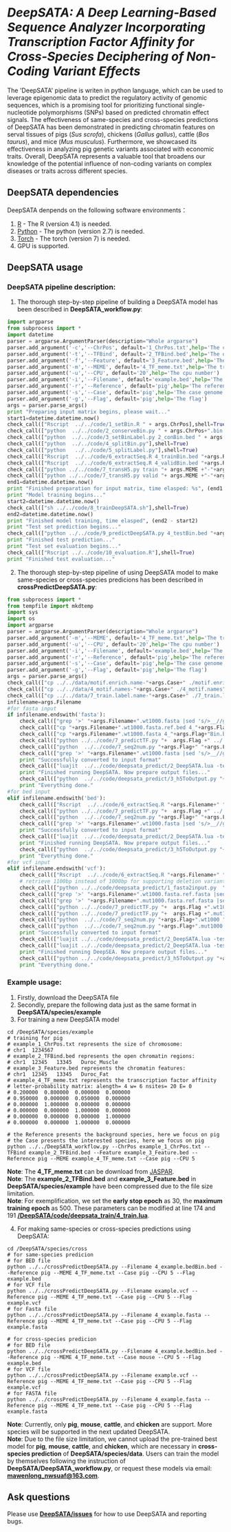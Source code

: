 # ___DeepSATA: A Deep Learning-Based Sequence Analyzer Incorporating Transcription Factor Affinity for Cross-Species Deciphering of Non-Coding Variant Effects___ <br>
The 'DeepSATA' pipeline is writen in python language, which can be used to leverage epigenomic data to predict the regulatory activity of genomic sequences, which is a promising tool for prioritizing functional single-nucleotide polymorphisms (SNPs) based on predicted chromatin effect signals. The effectiveness of same-species and cross-species predictions of DeepSATA has been demonstrated in predicting chromatin features on serval tissues of pigs (_Sus scrofa_), chickens (_Gallus gallus_), cattle (_Bos taurus_), and mice (_Mus musculus_). Furthermore, we showcased its effectiveness in analyzing pig genetic variants associated with economic traits. Overall, DeepSATA represents a valuable tool that broadens our knowledge of the potential influence of non-coding variants on complex diseases or traits across different species.
<br>
## DeepSATA dependencies <br>
DeepSATA denpends on the following software environments：<br>
1. [R](https://www.r-project.org) - The R (version 4.1) is needed. <br>
2. [Python](https://www.python.org) - The python (version 2.7) is needed. <br>
3. [Torch](http://torch.ch) - The torch (version 7) is needed. <br>
4. GPU is supported. <br>
## DeepSATA usage <br>
### DeepSATA pipeline description: <br>
1. The thorough step-by-step pipeline of building a DeepSATA model has been described in **DeepSATA_workflow.py**:
```python
import argparse
from subprocess import *
import datetime
parser = argparse.ArgumentParser(description="Whole argparse")
parser.add_argument('-c','--ChrPos', default='1_ChrPos.txt',help='The chromosome position file')
parser.add_argument('-t','--TFBind', default='2_TFBind.bed',help='The open chromatin region file')
parser.add_argument('-f','--Feature', default='3_Feature.bed',help='The chromatin feature file')
parser.add_argument('-m','--MEME', default='4_TF_meme.txt',help='The transcriptional factor affinity file')
parser.add_argument('-u','--CPU', default='20',help='The cpu number')
parser.add_argument('-i','--Filename', default='example.bed',help='The input filename')
parser.add_argument('-r','--Reference', default='pig',help='The reference genome')
parser.add_argument('-s','--Case', default='pig',help='The case genome')
parser.add_argument('-g','--Flag', default='pig',help='The flag')
args = parser.parse_args()
print "Preparing input matrix begins, please wait..."
start1=datetime.datetime.now()
check_call(["Rscript  ../../code/1_setBin.R " + args.ChrPos],shell=True)
check_call(["python  ../../code/2_conserveBin.py " + args.ChrPos+".bin.bed " + args.TFBind],shell=True)
check_call(["python  ../../code/3_setBinLabel.py 2_conBin.bed " + args.Feature],shell=True)
check_call(["python  ../../code/4_splitBin.py"],shell=True)
check_call(["python   ../../code/5_splitLabel.py"],shell=True)
check_call(["Rscript  ../../code/6_extractSeq.R 4_trainBin.bed "+args.Reference],shell=True)
check_call(["Rscript  ../../code/6_extractSeq.R 4_validBin.bed "+args.Reference],shell=True)
check_call(["python ../../code/7_transH5.py train "+ args.MEME +"-"+args.Case + " " + args.CPU],shell=True)
check_call(["python ../../code/7_transH5.py valid "+ args.MEME +"-"+args.Case+ " " + args.CPU],shell=True)
end1=datetime.datetime.now()    
print "Finished preparation for input matrix, time elasped: %s", (end1 - start1)
print "Model training begins..."
start2=datetime.datetime.now()
check_call(["sh ../../code/8_trainDeepSATA.sh"],shell=True)
end2=datetime.datetime.now()    
print "Finished model training, time elasped", (end2 - start2)
print "Test set prediction begins..."
check_call(["python ../../code/9_predictDeepSATA.py 4_testBin.bed "+args.Reference+" test "+ args.MEME + "-" + args.Case + " " + args.CPU],shell=True)
print "Finished test prediction..."
print "Test set evaluation begins..."
check_call(["Rscript ../../code/10_evaluation.R"],shell=True)
print "Finished test evaluation..."

```
2. The thorough step-by-step pipeline of using DeepSATA model to make same-species or cross-species predicions has been described in **crossPredictDeepSATA.py**:
```python
from subprocess import *
from tempfile import mkdtemp
import sys
import os 
import argparse
parser = argparse.ArgumentParser(description="Whole argparse")
parser.add_argument('-m','--MEME', default='4_TF_meme.txt',help='The transcriptional factor affinity file')
parser.add_argument('-u','--CPU', default='20',help='The cpu number')
parser.add_argument('-i','--Filename', default='example.bed',help='The input filename')
parser.add_argument('-r','--Reference', default='pig',help='The reference genome')
parser.add_argument('-s','--Case', default='pig',help='The case genome')
parser.add_argument('-g','--Flag', default='pig',help='The flag')
args = parser.parse_args()
check_call(["cp ../../data/motif.enrich.name-"+args.Case+" ./motif.enrich.name"],shell=True)  
check_call(["cp ../../data/4_motif.names-"+args.Case+" ./4_motif.names"],shell=True)  
check_call(["cp ../../data/7_train.label.name-"+args.Case+" ./7_train.label.name"],shell=True) 
infilename=args.Filename
#for fasta input 
if infilename.endswith('fasta'):    
    check_call(["grep '>' "+args.Filename+".wt1000.fasta |sed 's/>__//g'|sed 's/_/\t/g' > "+args.Filename+".wt1000.fasta.ref.bed"],shell=True)  
    check_call(["cp "+args.Filename+".wt1000.fasta.ref.bed 4_"+args.Flag+"Bin.bed"],shell=True)   
    check_call(["cp "+args.Filename+".wt1000.fasta 4_"+args.Flag+"Bin.bed.wt1000.fasta"],shell=True)   
    check_call(["python ../../code/7_predictTF.py "+  args.Flag +" ../../data/" + args.MEME+"-"+args.Case + " "+ args.CPU],shell=True)
    check_call(["python  ../../code/7_seq2num.py "+args.Flag+" "+args.Filename+".wt1000.fasta" + " ../../data/" + args.MEME+"-"+args.Case],shell=True)
    check_call(["grep '>' "+args.Filename+".wt1000.fasta |sed 's/>__//g'|sed 's/_/\t/g' > "+args.Filename+".wt1000.fasta.ref.bed"],shell=True)
    print "Successfully converted to input format"    
    check_call(["luajit  ../../code/deepsata_predict/2_DeepSATA.lua -test_file_h5 7_"+args.Flag+".fasta.ref.h5"+" -threads 10 -type 'cuda' -netPath ../../data/bestmodel.net"+"-"+args.Case],shell=True)
    print "Finished running DeepSATA. Now prepare output files..."
    check_call(["python  ../../code/deepsata_predict/3_h5ToOutput.py "+args.Filename+" 7_"+args.Flag+".fasta.ref.h5.pred.h5"],shell=True)
    print "Everything done."
#for bed input 
elif infilename.endswith('bed'):    
    check_call(["Rscript  ../../code/6_extractSeq.R "+args.Filename+" "+args.Reference],shell=True)
    check_call(["python ../../code/7_predictTF.py "+  args.Flag +" ../../data/" + args.MEME+"-"+args.Case + " "+ args.CPU],shell=True)
    check_call(["python  ../../code/7_seq2num.py "+args.Flag+" "+args.Filename+".wt1000.fasta" + " ../../data/" + args.MEME+"-"+args.Case],shell=True)
    check_call(["grep '>' "+args.Filename+".wt1000.fasta |sed 's/>__//g'|sed 's/_/\t/g' > "+args.Filename+".wt1000.fasta.ref.bed"],shell=True)
    print "Successfully converted to input format"    
    check_call(["luajit  ../../code/deepsata_predict/2_DeepSATA.lua -test_file_h5 7_"+args.Flag+".fasta.ref.h5"+" -threads 10 -type 'cuda' -netPath ../../data/bestmodel.net"+"-"+args.Case],shell=True)
    print "Finished running DeepSATA. Now prepare output files..."
    check_call(["python  ../../code/deepsata_predict/3_h5ToOutput.py "+args.Filename+" 7_"+args.Flag+".fasta.ref.h5.pred.h5"],shell=True)
    print "Everything done."
#for vcf input 
elif infilename.endswith('vcf'):
    check_call(["Rscript  ../../code/6_extractSeq.R "+args.Filename+" "+args.Reference],shell=True)        
    # retrieve 1100bp instead of 1000bp for supporting deletion variants (<100bp) 
    check_call(["python ../../code/deepsata_predict/1_fasta2input.py  "+args.Filename+".wt1000.fasta 1000"],shell=True) 
    check_call(["grep '>' "+args.Filename+".wt1000.fasta.ref.fasta |sed 's/>__//g'|sed 's/_/\t/g' > "+args.Filename+".wt1000.fasta.ref.bed"],shell=True)
    check_call(["grep '>' "+args.Filename+".mut1000.fasta.ref.fasta |sed 's/>__//g'|sed 's/_/\t/g' > "+args.Filename+".mut1000.fasta.ref.bed"],shell=True)
    check_call(["python ../../code/7_predictTF.py "+  args.Flag +".wt1000 ../../data/" + args.MEME+"-"+args.Case + " "+ args.CPU],shell=True)
    check_call(["python ../../code/7_predictTF.py "+  args.Flag +".mut1000 ../../data/" + args.MEME+"-"+args.Case + " "+ args.CPU],shell=True)
    check_call(["python  ../../code/7_seq2num.py "+args.Flag+".wt1000 "+args.Filename+".wt1000.fasta.ref.fasta" + " ../../data/" + args.MEME+"-"+args.Case],shell=True) 
    check_call(["python  ../../code/7_seq2num.py "+args.Flag+".mut1000 "+args.Filename+".mut1000.fasta.ref.fasta" + " ../../data/" + args.MEME+"-"+args.Case],shell=True)
    print "Successfully converted to input format"
    check_call(["luajit ../../code/deepsata_predict/2_DeepSATA.lua -test_file_h5 7_"+args.Filename+".wt1000.fasta.ref.h5"+" -threads 10 -type 'cuda' -netPath ../../data/bestmodel.net"+"-"+args.Case],shell=True)
    check_call(["luajit ../../code/deepsata_predict/2_DeepSATA.lua -test_file_h5 7_"+args.Filename+".mut1000.fasta.ref.h5"+" -threads 10 -type 'cuda' -netPath ../../data/bestmodel.net"+"-"+args.Case],shell=True)
    print "Finished running DeepSEA. Now prepare output files..."
    check_call(["python ../../code/deepsata_predict/3_h5ToOutput.py "+args.Filename+" 7_"+args.Filename+".wt1000.fasta.ref.h5.pred.h5  7_"+args.Filename+".mut1000.fasta.ref.h5.pred.h5"],shell=True) 
    print "Everything done."
```
### Example usage: <br>
1. Firstly, download the DeepSATA file
2. Secondly, prepare the following data just as the same format in **DeepSATA/species/example**
3. For training a new DeepSATA model

```
cd /DeepSATA/species/example
# training for pig
# example_1_ChrPos.txt represents the size of chromosome:
# chr1	1234567
# example_2_TFBind.bed represents the open chromatin regions:
# chr1	12345	13345	Duroc_Muscle
# example_3_Feature.bed represents the chromatin features:
# chr1	12345	13345	Duroc_Fat
# example_4_TF_meme.txt represents the transcription factor affinity
# letter-probability matrix: alength= 4 w= 6 nsites= 20 E= 0
# 0.200000  0.800000  0.000000  0.000000
# 0.950000  0.000000  0.050000  0.000000
# 0.000000  1.000000  0.000000  0.000000
# 0.000000  0.000000  1.000000  0.000000
# 0.000000  0.000000  0.000000  1.000000
# 0.000000  0.000000  1.000000  0.000000

# the Reference presents the background species, here we focus on pig
# the Case presents the interested species, here we focus on pig
python ../../DeepSATA_workflow.py --ChrPos example_1_ChrPos.txt --TFBind example_2_TFBind.bed --Feature example_3_Feature.bed --Reference pig --MEME example_4_TF_meme.txt --Case pig --CPU 5
```
**Note**: The **4_TF_meme.txt** can be download from [JASPAR](https://jaspar.genereg.net). <br>
**Note**: The **example_2_TFBind.bed** and **example_3_Feature.bed** in **DeepSATA/species/example** have been compressed due to the file size limitation. <br>
**Note**: For exemplification, we set the **early stop epoch** as 30, the **maximum training epoch** as 500. These parameters can be modified at line 174 and 191 [**/DeepSATA/code/deepsata_train/4_train.lua**](https://github.com/mawenlong2016/DeepSATA/blob/main/code/deepsata_train/4_train.lua). <br>

4. For making same-species or cross-species predictions using DeepSATA:
```
cd /DeepSATA/species/cross
# for same-species predicion
# for BED file
python ../../crossPredictDeepSATA.py --Filename 4_example.bedBin.bed --Reference pig --MEME 4_TF_meme.txt --Case pig --CPU 5 --Flag example.bed
# for VCF file
python ../../crossPredictDeepSATA.py --Filename example.vcf --Reference pig --MEME 4_TF_meme.txt --Case pig --CPU 5 --Flag example.vcf
# for Fasta file
python ../../crossPredictDeepSATA.py --Filename 4_example.fasta --Reference pig --MEME 4_TF_meme.txt --Case pig --CPU 5 --Flag example.fasta

# for cross-species predicion
# for BED file
python ../../crossPredictDeepSATA.py --Filename 4_example.bedBin.bed --Reference pig --MEME 4_TF_meme.txt --Case mouse --CPU 5 --Flag example.bed
# for VCF file
python ../../crossPredictDeepSATA.py --Filename example.vcf --Reference pig --MEME 4_TF_meme.txt --Case pig --CPU 5 --Flag example.vcf
# for FASTA file
python ../../crossPredictDeepSATA.py --Filename 4_example.fasta --Reference pig --MEME 4_TF_meme.txt --Case pig --CPU 5 --Flag example.fasta
```
**Note**: Currently, only **pig**, **mouse**, **cattle**, and **chicken** are support. More species will be supported in the next updated DeepSATA. <br>
**Note**: Due to the file size limitation, we cannot upload the pre-trained best model for **pig**, **mouse**, **cattle**, and **chicken**, which are necessary in **cross-species prediction** of **DeepSATA/species/data**. Users can train the model by themselves following the instruction of **DeepSATA/DeepSATA_workflow.py**, or request these models via email: **mawenlong_nwsuaf@163.com**.<br>

## Ask questions
Please use [**DeepSATA/issues**](https://github.com/mawenlong2016/DeepSATA/issues) for how to use DeepSATA and reporting bugs.
